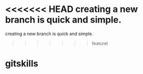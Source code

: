 <<<<<<< HEAD
creating a new branch is quick and simple.
=======
creating a new branch is quick and simple.
>>>>>>> featurel


# gitskills

